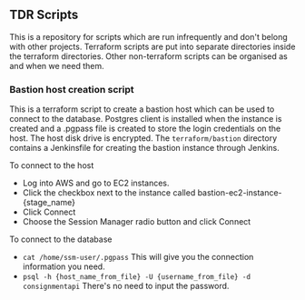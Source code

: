 ## TDR Scripts

This is a repository for scripts which are run infrequently and don't belong with other projects. 
Terraform scripts are put into separate directories inside the terraform directories. Other non-terraform scripts can be organised as and when we need them.

### Bastion host creation script
This is a terraform script to create a bastion host which can be used to connect to the database. 
Postgres client is installed when the instance is created and a .pgpass file is created to store the login credentials on the host. The host disk drive is encrypted.
The `terraform/bastion` directory contains a Jenkinsfile for creating the bastion instance through Jenkins.

To connect to the host
* Log into AWS and go to EC2 instances.
* Click the checkbox next to the instance called bastion-ec2-instance-{stage_name}
* Click Connect
* Choose the Session Manager radio button and click Connect

To connect to the database
* `cat /home/ssm-user/.pgpass` This will give you the connection information you need.
* `psql -h {host_name_from_file} -U {username_from_file} -d consignmentapi` There's no need to input the password. 
